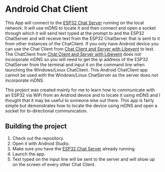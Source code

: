 # Android Chat Client
This App will connect to the [ESP32 Chat Server](https://github.com/davidlehrian/ESP32-Chat-Server) running on the local network. It will use mDNS to locate it and then connect and open a socket through which it will send text typed at the prompt to and the ESP32 ChatServer and will receive text from the ESP32 ChatServer that is sent to it from other instances of the ChatClient. If you only have Android device you can use the Chat Client from [Chat Client and Server with Libevent](https://github.com/davidlehrian/ChatClientAndServerWithLibevent) to test. The ChatClient from [Chat Client and Server with Libevent](https://github.com/davidlehrian/ChatClientAndServerWithLibevent) does not incorporate mDNS so you will need to get the ip address of the ESP32 ChatServer from the terminal and input it on the command line when launching the Windows/Linux ChatClient. This Android ChatClient app cannot be used with the Windows/Linux ChatServer as the server does not incorporate mDNS.

This project was created mainly for me to learn how to communicate with an ESP32 via WiFi from an Android device and to locate it using mDNS and I thought that it may be useful to someone else out there. This app is fairly simple but demonstrates how to locate the device using mDNS and open a socket for bi-directional communication. 
## Building the project<br>
1. Check out the repository.
2. Open it with Android Studio.
3. Make sure you have the [ESP32 Chat Server](https://github.com/davidlehrian/ESP32-Chat-Server) already running.
4. Launch the app.
5. Text typed on the input line will be sent to the server and will show up on the screen of every other Chat Client.
